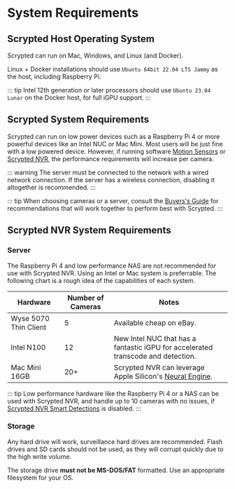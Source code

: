# System Requirements

## Scrypted Host Operating System

Scrypted can run on Mac, Windows, and Linux (and Docker).

Linux + Docker installations should use `Ubuntu 64bit 22.04 LTS Jammy` as the host, including Raspberry Pi.

::: tip
Intel 12th generation or later processors should use `Ubuntu 23.04 Lunar` on the Docker host, for full iGPU support.
:::


## Scrypted System Requirements

Scrypted can run on low power devices such as a Raspberry Pi 4 or more powerful devices like an Intel NUC or Mac Mini. Most users will be just fine with a low powered device. However, if running software [Motion Sensors](/motion-detection) or [Scrypted NVR](/scrypted-nvr/), the performance requirements will increase per camera.

::: warning
The server must be connected to the network with a wired network connection. If the server has a wireless connection, disabling it altogether is recommended.
:::

::: tip
When choosing cameras or a server, consult the [Buyers's Guide](/buyers-guide/) for recommendations that will work together to perform best with Scrypted.
:::

## Scrypted NVR System Requirements

### Server

The Raspberry Pi 4 and low performance NAS are not recommended for use with Scrypted NVR. Using an Intel or Mac system is preferrable. The following chart is a rough idea of the capabilities of each system.

|Hardware|Number of Cameras|Notes|
|-|-|-|
|Wyse 5070 Thin Client|5|Available cheap on eBay.|
|Intel N100|12|New Intel NUC that has a fantastic iGPU for accelerated transcode and detection.|
|Mac Mini 16GB|20+|Scrypted NVR can leverage Apple Silicon's [Neural Engine](https://www.makeuseof.com/what-is-a-neural-engine-how-does-it-work/).|

::: tip
Low performance hardware like the Raspberry Pi 4 or a NAS can be used with Scrypted NVR, and handle up to 10 cameras with no issues, if [Scrypted NVR Smart Detections](/scrypted-nvr/features#smart-detections) is disabled.
:::

### Storage

Any hard drive will work, surveillance hard drives are recommended. Flash drives and SD cards should not be used, as they will corrupt quickly due to the high write volume.

The storage drive **must not be MS-DOS/FAT** formatted. Use an appropriate filesystem for your OS.
